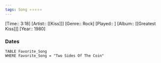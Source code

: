 ```yaml
---
tags: Song ⭐⭐⭐⭐⭐ 
---
```

[Time:: 3:18]
[Artist:: [[Kiss]]]
[Genre:: Rock]
[Played:: ]
[Album:: [[Greatest Kiss]]]
[Year:: 1980]
### Dates
````dataview
TABLE Favorite_Song
WHERE Favorite_Song = "Two Sides Of The Coin"
````